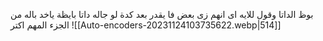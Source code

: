 بوظ الداتا 
وقول للايه اى انهم زى بعض
فا يقدر بعد كدة لو جاله داتا بايظة ياخد باله من الجزء المهم اكتر
![[Auto-encoders-20231124103735622.webp|514]]


